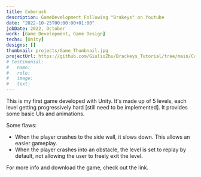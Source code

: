 ```yaml
---
title: Cuberush
description: GameDevelopment Following "Brakeys" on Youtube
date: "2022-10-25T00:00:00+01:00"
jobDate: 2022, October
work: [Game Development, Game Design]
techs: [Unity]
designs: []
thumbnail: projects/Game_Thumbnail.jpg
projectUrl: https://github.com/GiulioZhu/Brackeys_Tutorial/tree/main/Cuberush
# testimonial:
#   name: 
#   role: 
#   image: 
#   text: 
---
```


This is my first game developed with Unity. It's made up of 5 levels, each level getting progressively hard [still need to be implemented]. It provides some basic UIs and animations.

Some flaws: 
- When the player crashes to the side wall, it slows down. This allows an easier gameplay.
- When the player crashes into an obstacle, the level is set to replay by default, not allowing the user to freely exit the level.

For more info and download the game, check out the link.